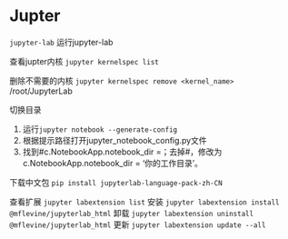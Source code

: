 # Jupter

```jupyter-lab```
运行jupyter-lab

查看jupter内核
```jupyter kernelspec list```

删除不需要的内核
```jupyter kernelspec remove <kernel_name>```
/root/JupyterLab

切换目录

1. 运行```jupyter notebook --generate-config```
2. 根据提示路径打开jupyter_notebook_config.py文件
3. 找到#c.NotebookApp.notebook_dir =；去掉#，修改为c.NotebookApp.notebook_dir = ‘你的工作目录’。

下载中文包
```pip install jupyterlab-language-pack-zh-CN```

查看扩展
```jupyter labextension list```
安装
```jupyter labextension install @mflevine/jupyterlab_html```
卸载
```jupyter labextension uninstall @mflevine/jupyterlab_html```
更新
```jupyter labextension update --all```